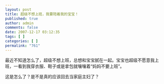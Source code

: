 ```yaml
---
layout: post
title: 超级不想上班，我要陪着我的宝宝！
published: true
author: admin
comments: false
date: 2007-12-17 03:12:35
tags: [ ]
categories: [ ]
permalink: "761"
---
```

最近不知道怎么了，超级不想上班，总想和宝宝腻在一起。宝宝也超级不愿意我上班，一看到我穿衣服、鞋子或是拿包就嚷嚷着“妈妈不要上班”。


  


这是怎么了？是不是真的应该回去当家庭主妇了？
